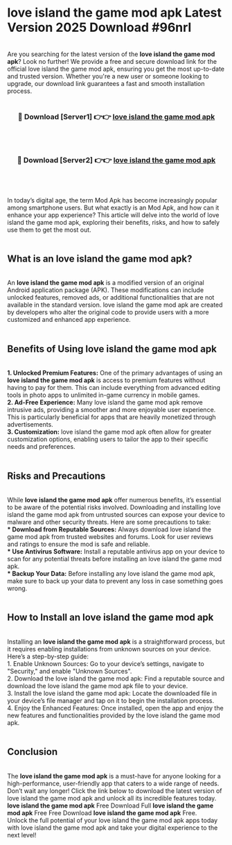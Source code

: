 # love island the game mod apk Latest Version 2025 Download #96nrl<br>
<br>
Are you searching for the latest version of the <strong>love island the game mod apk</strong>? Look no further! We provide a free and secure download link for the official love island the game mod apk, ensuring you get the most up-to-date and trusted version. Whether you're a new user or someone looking to upgrade, our download link guarantees a fast and smooth installation process.
<br>
<br>
<div align="center">
<h3>🔴 Download [Server1] 👉👉 <a href="https://modyolo.store/love_island_the_game_mod_apk">love island the game mod apk</a></h3><br>
<br>
<h3>🔴 Download [Server2] 👉👉 <a href="https://modyolo.store/=love_island_the_game_mod_apk">love island the game mod apk</a></h3><br>
</div>
<br>
<br>
In today’s digital age, the term Mod Apk has become increasingly popular among smartphone users. But what exactly is an Mod Apk, and how can it enhance your app experience? This article will delve into the world of love island the game mod apk, exploring their benefits, risks, and how to safely use them to get the most out.
<br>
<br>
<h2>What is an love island the game mod apk?</h2>
<br>
An <strong>love island the game mod apk</strong> is a modified version of an original Android application package (APK). These modifications can include unlocked features, removed ads, or additional functionalities that are not available in the standard version. love island the game mod apk are created by developers who alter the original code to provide users with a more customized and enhanced app experience.
<br>
<br>
<h2>Benefits of Using love island the game mod apk</h2>
<br>
<strong> 1. Unlocked Premium Features:</strong> One of the primary advantages of using an <strong>love island the game mod apk</strong> is access to premium features without having to pay for them. This can include everything from advanced editing tools in photo apps to unlimited in-game currency in mobile games.
<br>
<strong> 2. Ad-Free Experience:</strong> Many love island the game mod apk remove intrusive ads, providing a smoother and more enjoyable user experience. This is particularly beneficial for apps that are heavily monetized through advertisements.
<br>
<strong> 3. Customization:</strong> love island the game mod apk often allow for greater customization options, enabling users to tailor the app to their specific needs and preferences.
<br>
<br>
<h2>Risks and Precautions</h2>
<br>
While <strong>love island the game mod apk</strong> offer numerous benefits, it’s essential to be aware of the potential risks involved. Downloading and installing love island the game mod apk from untrusted sources can expose your device to malware and other security threats. Here are some precautions to take:
<br>
<strong> * Download from Reputable Sources:</strong> Always download love island the game mod apk from trusted websites and forums. Look for user reviews and ratings to ensure the mod is safe and reliable.
<br>
<strong> * Use Antivirus Software:</strong> Install a reputable antivirus app on your device to scan for any potential threats before installing an love island the game mod apk.
<br>
<strong> * Backup Your Data:</strong> Before installing any love island the game mod apk, make sure to back up your data to prevent any loss in case something goes wrong.
<br>
<br>
<h2>How to Install an love island the game mod apk</h2>
<br>
Installing an <strong>love island the game mod apk</strong> is a straightforward process, but it requires enabling installations from unknown sources on your device. Here’s a step-by-step guide:
<br>
 1. Enable Unknown Sources: Go to your device’s settings, navigate to "Security," and enable "Unknown Sources".
<br>
 2. Download the love island the game mod apk: Find a reputable source and download the love island the game mod apk file to your device.
<br>
 3. Install the love island the game mod apk: Locate the downloaded file in your device’s file manager and tap on it to begin the installation process.
<br>
 4. Enjoy the Enhanced Features: Once installed, open the app and enjoy the new features and functionalities provided by the love island the game mod apk.
<br>
<br>
<h2><strong>Conclusion</strong></h2>
<br>
The <strong>love island the game mod apk</strong> is a must-have for anyone looking for a high-performance, user-friendly app that caters to a wide range of needs. Don’t wait any longer! Click the link below to download the latest version of love island the game mod apk and unlock all its incredible features today.
<br>
<strong>love island the game mod apk</strong> Free Download Full <strong>love island the game mod apk</strong> Free Free Download <strong>love island the game mod apk</strong> Free.
<br>
Unlock the full potential of your love island the game mod apk apps today with love island the game mod apk and take your digital experience to the next level!

